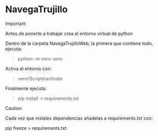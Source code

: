 # NavegaTrujillo

> [!IMPORTANT]
> Antes de ponerte a trabajar crea el entorno virtual de python

Dentro de la carpeta NavegaTrujilloWeb, la primera que contiene todo, ejecuta:
> python -m venv venv

Activa el entorno con: 
> venv\Scripts\activate

Finalmente ejecuta:
> pip install -r requirements.txt

> [!CAUTION]
> Cada vez que instales dependencias añadelas a requirements.txt con:
> 
> pip freeze > requirements.txt
